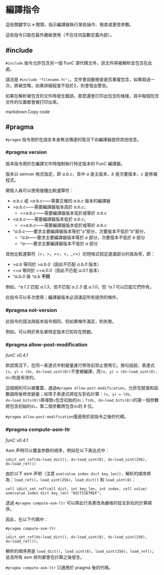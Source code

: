 # 編譯指令
這些關鍵字以 `#` 開頭，指示編譯器執行某些操作、檢查或更改參數。

這些指令只能在最外層級使用（不在任何函數定義內部）。

## #include
`#include` 指令允許包含另一個 FunC 源代碼文件，該文件將被解析並包含在此處。

語法是 `#include "filename.fc";`。文件會自動檢查是否重複包含，如果超過一次，將被忽略，如果詳細程度不低於2，則會發出警告。

如果在解析被包含的文件時發生錯誤，那麼還會打印出包含的堆棧，其中每個包含文件的位置都會被打印出來。


markdown
Copy code
## #pragma
`#pragma` 指令用於在語言本身無法傳達的情況下向編譯器提供其他信息。

### #pragma version
版本指令用於在編譯文件時強制執行特定版本的 FunC 編譯器。

版本以 semver 格式指定，即 _a.b.c_，其中 _a_ 是主版本，_b_ 是次要版本，_c_ 是修補程式。

開發人員可以使用幾種比較運算符：
* _a.b.c_ 或 _=a.b.c_——需要正確的 _a.b.c_ 版本的編譯器
* _>a.b.c_——需要編譯器版本高於 _a.b.c_，
  * _>=a.b.c_——需要編譯器版本高於或等於 _a.b.c_
* _<a.b.c_——需要編譯器版本低於 _a.b.c_，
  * _<=a.b.c_——需要編譯器版本低於或等於 _a.b.c_
* _^a.b.c_——要求主要編譯器版本等於“a”部分，次要版本不低於“b”部分，
  * _^a.b_——要求主要編譯器版本等於 _a_ 部分，次要版本不低於 _b_ 部分
  * _^a_——要求主要編譯器版本不低於 _a_ 部分

其他比較運算符（_=，_>，_>=，_<，_<=）的短格式假定遺漏部分的值為零，即：
* _>a.b_ 等同於 _>a.b.0_（因此不匹配 _a.b.0_ 版本）
* _<=a_ 等同於 _<=a.0.0_（因此不匹配 _a.0.1_ 版本）
* _^a.b.0_ 與 _^a.b_ **不同**

例如，_^a.1.2_ 匹配 _a.1.3_，但不匹配 _a.2.3_ 或 _a.1.0_，但 _^a.1_ 可以匹配它們所有。

此指令可以多次使用；編譯器版本必須滿足所有提供的條件。

### #pragma not-version
此指令的語法與版本指令相同，但如果條件滿足，則失敗。

例如，可以用於黑名單特定版本已知存在問題。


### #pragma allow-post-modification
_funC v0.4.1_

默認情況下，在同一表達式中對變量進行修改前禁止使用它。換句話說，表達式`(x, y) = (ds, ds~load_uint(8))`不會被編譯，而`(x, y) = (ds~load_uint(8), ds)`則是有效的。

這個規則可以被覆蓋，通過`#pragma allow-post-modification`，允許在賦值和函數調用後修改變量；如常子表達式將從左到右計算：`(x, y) = (ds, ds~load_bits(8))`將導致`x`包含初始的`ds`；`f(ds, ds~load_bits(8))`的第一個參數將包含初始的`ds`，第二個參數將包含`ds`的 8 位。

`#pragma allow-post-modification`僅適用於該指令之後的代碼。


### #pragma compute-asm-ltr
_funC v0.4.1_

Asm 声明可以覆盖参数的顺序，例如在以下表达式中：


```func
idict_set_ref(ds~load_dict(), ds~load_uint(8), ds~load_uint(256), ds~load_ref())
```

由於以下 asm 声明（注意 `asm(value index dict key_len)`），解析的順序將為：`load_ref()`，`load_uint(256)`，`load_dict()` 和 `load_uint(8)`：


```func
cell idict_set_ref(cell dict, int key_len, int index, cell value) asm(value index dict key_len) "DICTISETREF";
```

透過 `#pragma compute-asm-ltr` 可以將此行為更改為嚴格的從左到右的計算順序。

因此，在以下代碼中：

```func
#pragma compute-asm-ltr
...
idict_set_ref(ds~load_dict(), ds~load_uint(8), ds~load_uint(256), ds~load_ref());
```
解析的順序將是 `load_dict()`，`load_uint(8)`，`load_uint(256)`，`load_ref()`，並且所有 asm 排列都會在計算之後發生。

`#pragma compute-asm-ltr` 只適用於 pragma 後的代碼。
